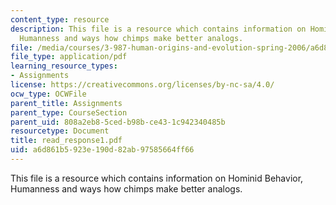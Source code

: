 ```yaml
---
content_type: resource
description: This file is a resource which contains information on Hominid Behavior,
  Humanness and ways how chimps make better analogs.
file: /media/courses/3-987-human-origins-and-evolution-spring-2006/a6d861b5923e190d82ab97585664ff66_read_response1.pdf
file_type: application/pdf
learning_resource_types:
- Assignments
license: https://creativecommons.org/licenses/by-nc-sa/4.0/
ocw_type: OCWFile
parent_title: Assignments
parent_type: CourseSection
parent_uid: 808a2eb8-5ced-b98b-ce43-1c942340485b
resourcetype: Document
title: read_response1.pdf
uid: a6d861b5-923e-190d-82ab-97585664ff66
---
```

This file is a resource which contains information on Hominid Behavior, Humanness and ways how chimps make better analogs.